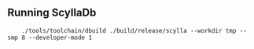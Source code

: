 ## Running ScyllaDb
```
    ./tools/toolchain/dbuild ./build/release/scylla --workdir tmp --smp 8 --developer-mode 1
```
